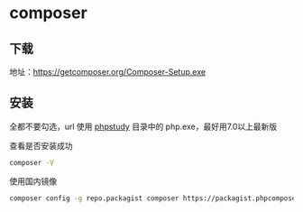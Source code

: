 # composer

## 下载

地址：<https://getcomposer.org/Composer-Setup.exe>

## 安装

全都不要勾选，url 使用 [phpstudy](.phpstudy) 目录中的 php.exe，最好用7.0以上最新版

查看是否安装成功

```bash
composer -V
```

使用国内镜像

```bash
composer config -g repo.packagist composer https://packagist.phpcomposer.com
```



